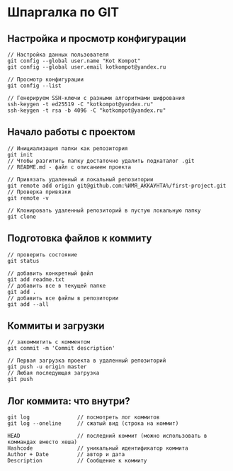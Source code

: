 # Шпаргалка по GIT

## Настройка и просмотр конфигурации
```
// Настройка данных пользователя
git config --global user.name "Kot Kompot"
git config --global user.email kotkompot@yandex.ru
```
```
// Просмотр конфигурации
git config --list
```
```
// Генерируем SSH-ключи с разными алгоритмами шифрования
ssh-keygen -t ed25519 -C "kotkompot@yandex.ru"
ssh-keygen -t rsa -b 4096 -C "kotkompot@yandex.ru"
```
## Начало работы с проектом
```
// Инициализация папки как репозитория
git init
// Чтобы разгитить папку достаточно удалить подкаталог .git
// README.md - файл с описанием проекта
```
```
// Привязать удаленный и локальный репозитории
git remote add origin git@github.com:%ИМЯ_АККАУНТА%/first-project.git
// Проверка привязки
git remote -v
```
```
// Клонировать удаленный репозиторий в пустую локальную папку
git clone
```
## Подготовка файлов к коммиту
```
// проверить состояние
git status
```
```
// добавить конкретный файл
git add readme.txt
// добавить все в текущей папке
git add .
// добавить все файлы в репозитории
git add --all
```
## Коммиты и загрузки
```
// закоммитить с комментом
git commit -m 'Commit description'
```
```
// Первая загрузка проекта в удаленный репозиторий
git push -u origin master
// Любая последующая загрузка
git push
```
## Лог коммита: что внутри?
```
git log               // посмотреть лог коммитов
git log --oneline     // сжатый вид (строка на коммит)
```
```
HEAD                  // последний коммит (можно использовать в коммандах вместо хеша)
Hashcode              // уникальный идентификатор коммита
Author + Date         // автор и дата
Description           // Сообщение к коммиту
```
